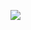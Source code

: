 ![](http://www.plantuml.com/plantuml/proxy?cache=no&src=https://raw.githubusercontent.com/oleksandrblazhko/ai-212-majorova/laboratory-work-7/2-SoftwareDesign/2.7-PlantUML/DataModel.puml)
